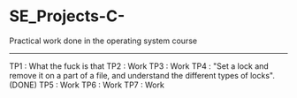 # SE_Projects-C-
Practical work done in the operating system course
***
TP1 : What the fuck is that
TP2 : Work
TP3 : Work
TP4 : "Set a lock and remove it on a part of a file, and understand the different types of locks". (DONE)
TP5 : Work
TP6 : Work
TP7 : Work
